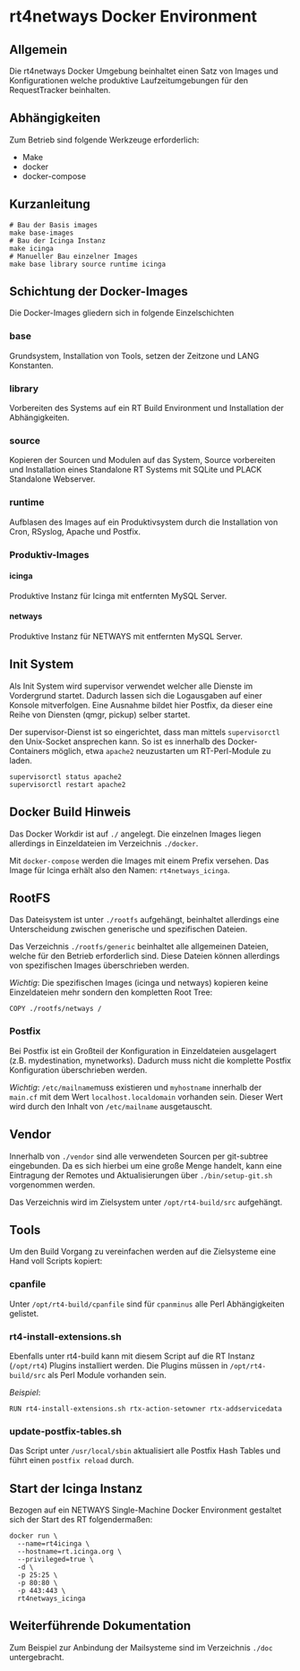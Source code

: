 # rt4netways Docker Environment

## Allgemein

Die rt4netways Docker Umgebung beinhaltet einen Satz von Images und
Konfigurationen welche produktive Laufzeitumgebungen für den RequestTracker
beinhalten.

## Abhängigkeiten

Zum Betrieb sind folgende Werkzeuge erforderlich:

* Make
* docker
* docker-compose

## Kurzanleitung

    # Bau der Basis images
    make base-images
    # Bau der Icinga Instanz
    make icinga
    # Manueller Bau einzelner Images
    make base library source runtime icinga

## Schichtung der Docker-Images

Die Docker-Images gliedern sich in folgende Einzelschichten

### base

Grundsystem, Installation von Tools, setzen der Zeitzone und LANG Konstanten.

### library

Vorbereiten des Systems auf ein RT Build Environment und Installation der
Abhängigkeiten.

### source

Kopieren der Sourcen und Modulen auf das System, Source vorbereiten und
Installation eines Standalone RT Systems mit SQLite und PLACK Standalone
Webserver.

### runtime

Aufblasen des Images auf ein Produktivsystem durch die Installation von Cron,
RSyslog, Apache und Postfix.

### Produktiv-Images

#### icinga

Produktive Instanz für Icinga mit entfernten MySQL Server.

#### netways

Produktive Instanz für NETWAYS mit entfernten MySQL Server.

## Init System

Als Init System wird supervisor verwendet welcher alle Dienste im Vordergrund
startet. Dadurch lassen sich die Logausgaben auf einer Konsole mitverfolgen.
Eine Ausnahme bildet hier Postfix, da dieser eine Reihe von Diensten
(qmgr, pickup) selber startet.

Der supervisor-Dienst ist so eingerichtet, dass man mittels `supervisorctl`
den Unix-Socket ansprechen kann. So ist es innerhalb des Docker-Containers
möglich, etwa `apache2` neuzustarten um RT-Perl-Module zu laden.

    supervisorctl status apache2
    supervisorctl restart apache2

## Docker Build Hinweis

Das Docker Workdir ist auf `./` angelegt. Die einzelnen Images liegen
allerdings in Einzeldateien im Verzeichnis `./docker`.

Mit `docker-compose` werden die Images mit einem Prefix versehen. Das Image
für Icinga erhält also den Namen: `rt4netways_icinga`.

## RootFS

Das Dateisystem ist unter `./rootfs` aufgehängt, beinhaltet allerdings eine
Unterscheidung zwischen generische und spezifischen Dateien.

Das Verzeichnis `./rootfs/generic` beinhaltet alle allgemeinen Dateien, welche
für den Betrieb erforderlich sind. Diese Dateien können allerdings von
spezifischen Images überschrieben werden.

*Wichtig*: Die spezifischen Images (icinga und netways) kopieren keine
Einzeldateien mehr sondern den kompletten Root Tree:

    COPY ./rootfs/netways /

### Postfix

Bei Postfix ist ein Großteil der Konfiguration in Einzeldateien ausgelagert
(z.B. mydestination,  mynetworks). Dadurch muss nicht die komplette Postfix
Konfiguration überschrieben werden.

*Wichtig*: `/etc/mailname`muss existieren und `myhostname` innerhalb der
`main.cf` mit dem Wert `localhost.localdomain` vorhanden sein. Dieser Wert
wird durch den Inhalt von `/etc/mailname` ausgetauscht.

## Vendor

Innerhalb von `./vendor` sind alle verwendeten Sourcen per git-subtree
eingebunden. Da es sich hierbei um eine große Menge handelt, kann eine
Eintragung der Remotes und Aktualisierungen über `./bin/setup-git.sh`
vorgenommen werden.

Das Verzeichnis wird im Zielsystem unter `/opt/rt4-build/src` aufgehängt.

## Tools

Um den Build Vorgang zu vereinfachen werden auf die Zielsysteme eine Hand
voll Scripts kopiert:

### cpanfile

Unter `/opt/rt4-build/cpanfile` sind für `cpanminus` alle Perl Abhängigkeiten
gelistet.

### rt4-install-extensions.sh

Ebenfalls unter rt4-build kann mit diesem Script auf die RT Instanz
(`/opt/rt4`) Plugins installiert werden. Die Plugins müssen in
`/opt/rt4-build/src` als Perl Module vorhanden sein.

*Beispiel*:

    RUN rt4-install-extensions.sh rtx-action-setowner rtx-addservicedata

### update-postfix-tables.sh
Das Script unter `/usr/local/sbin` aktualisiert alle Postfix Hash Tables und
führt einen `postfix reload` durch.

## Start der Icinga Instanz

Bezogen auf ein NETWAYS Single-Machine Docker Environment gestaltet sich der
Start des RT folgendermaßen:

    docker run \
      --name=rt4icinga \
      --hostname=rt.icinga.org \
      --privileged=true \
      -d \
      -p 25:25 \
      -p 80:80 \
      -p 443:443 \
      rt4netways_icinga
  
## Weiterführende Dokumentation

Zum Beispiel zur Anbindung der Mailsysteme sind im Verzeichnis `./doc`
untergebracht.

